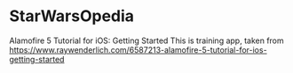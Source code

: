 # StarWarsOpedia
Alamofire 5 Tutorial for iOS: Getting Started
This is training app, taken from https://www.raywenderlich.com/6587213-alamofire-5-tutorial-for-ios-getting-started
